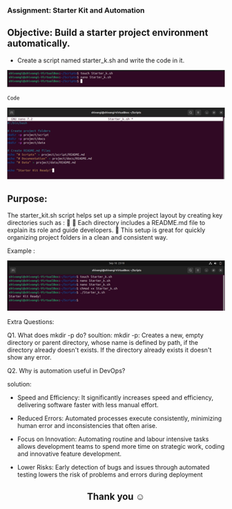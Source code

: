 ### Assignment: Starter Kit and Automation

## Objective: Build a starter project environment automatically.

* Create a script named starter_k.sh and write the code in it.

![alt text](<WhatsApp Image 2025-09-10 at 23.13.59_b1bc0210.jpg>)

```bash
Code
```
![alt text](<WhatsApp Image 2025-09-10 at 23.16.38_e891879f.jpg>)

## Purpose: 

The starter_kit.sh script helps set up a simple project layout by creating key directories such as :
 📁
 📁 Each directory includes a README.md file to explain its role and guide developers. 
 🔸 This setup is great for quickly organizing project folders in a clean and consistent way.
 
 Example :

![alt text](<WhatsApp Image 2025-09-10 at 23.19.01_e35250c2.jpg>)

Extra Questions:

 Q1. What does mkdir -p do?
 soultion: 
 mkdir -p: Creates a new, empty directory or parent directory, whose name is
 defined by path, if the directory already doesn't exists.
 If the directory already exists it doesn't show any error.


 Q2. Why is automation useful in DevOps?

 solution:
*  Speed and Efficiency: It significantly increases speed and efficiency, delivering
 software faster with less manual effort.
 
* Reduced Errors: Automated processes execute consistently, minimizing human
 error and inconsistencies that often arise.
 
* Focus on Innovation: Automating routine and labour intensive tasks allows
 development teams to spend more time on strategic work, coding and innovative
 feature development.
 
* Lower Risks: Early detection of bugs and issues through automated testing lowers
 the risk of problems and errors during deployment


<h2 align="center">Thank you ☺️ </h2>
